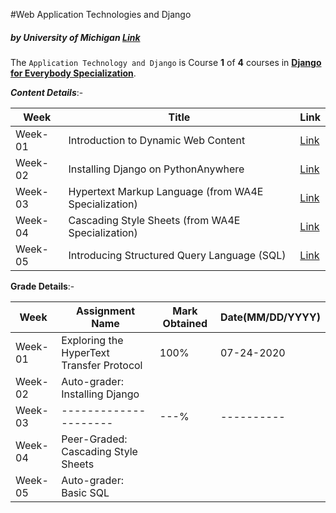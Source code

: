 #Web Application Technologies and Django
##### by University of Michigan [Link](https://www.coursera.org/learn/django-database-web-apps)

The `Application Technology and Django` is Course **1** of **4** courses in 
**[Django for Everybody Specialization](https://www.coursera.org/specializations/django)**.

***Content Details***:-

| Week  | Title  |  Link  |
|---   |---   |---   |
| Week-01  | Introduction to Dynamic Web Content  | [Link](/Week-01/)  |
| Week-02  | Installing Django on PythonAnywhere  | [Link](/Week-02/)  |
| Week-03  | Hypertext Markup Language (from WA4E Specialization)  | [Link](/Week-03/)  |
| Week-04  | Cascading Style Sheets (from WA4E Specialization)  | [Link](/Week-04/)  |
| Week-05  | Introducing Structured Query Language (SQL)  | [Link](/Week-05/)  |


**Grade Details**:-

| Week  | Assignment Name  | Mark Obtained  | Date(MM/DD/YYYY)  |
|---   |---   |---   |---   |
| Week-01  | Exploring the HyperText Transfer Protocol  | 100%  | 07-24-2020  |
| Week-02  | Auto-grader: Installing Django  |   |  |
| Week-03  | ---------------------  | ---%  | ----------  |
| Week-04  | Peer-Graded: Cascading Style Sheets  |   | |
| Week-05  | Auto-grader: Basic SQL |   |   |

